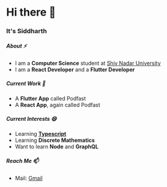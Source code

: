 # Hi there 👋

### It's Siddharth

##### About ⚡
- I am a **Computer Science** student at [Shiv Nadar University](https://snu.edu.in)
- I am a **React Developer** and a **Flutter Developer**

##### Current Work 🔭
- A **Flutter App** called Podfast
- A **React App**, again called Podfast

##### Current Interests 😄
- Learning **[Typescript](https://typescriptlang.org)**
- Learning **Discrete Mathematics**
- Want to learn **Node** and **GraphQL**

##### Reach Me 📫
- Mail: [Gmail](mailto:siddharthborderwala@gmail.com)
